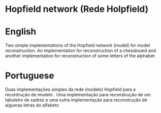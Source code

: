 # Hopfield network (Rede Holpfield)

# English
Two simple implementations of the Hopfield network (model) for model reconstruction.
An implementation for reconstruction of a chessboard and another implementation for reconstruction of some letters of the alphabet

# Portuguese
Duas implementações simples da rede (modelo) Hopfield para a recontrução de modelo .
Uma implementação para reconstrução de um tabuleiro de xadrez e uma outra implementação para reconstrução de algumas letras do alfabeto
